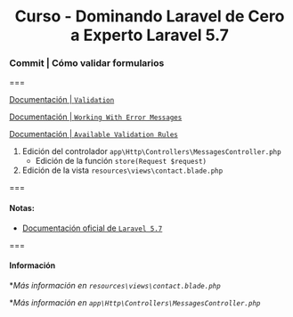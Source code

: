 
<!-- title -->
<h1 align="center">Curso - Dominando Laravel de Cero a Experto Laravel 5.7</h1>
<!-- end title -->

<!-- commit name -->
### Commit | __Cómo validar formularios__
<!-- end commit name -->
===
<!-- official documentation -->
[Documentación | `Validation`](https://laravel.com/docs/5.7/validation#quick-writing-the-validation-logic)

[Documentación | `Working With Error Messages`](https://laravel.com/docs/5.7/validation#working-with-error-messages)

[Documentación | `Available Validation Rules`](https://laravel.com/docs/5.7/validation#available-validation-rules)
<!-- end official documentation -->

<!-- commit instructions -->
1. Edición del controlador `app\Http\Controllers\MessagesController.php`
    - Edición de la función `store(Request $request)`
2. Edición de la vista `resources\views\contact.blade.php`
<!-- end commit instructions -->
===
<!-- notes -->
#### Notas:
  - [Documentación oficial de `Laravel 5.7`](https://laravel.com/docs/5.7)
<!-- end notes -->
===
<!-- information -->
#### Información
**Más información en `resources\views\contact.blade.php`*

**Más información en `app\Http\Controllers\MessagesController.php`*
<!-- end information -->
